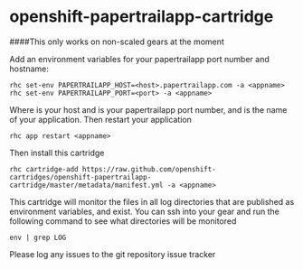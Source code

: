 openshift-papertrailapp-cartridge
=================================

####This only works on non-scaled gears at the moment

Add an environment variables for your papertrailapp port number and hostname:

    rhc set-env PAPERTRAILAPP_HOST=<host>.papertrailapp.com -a <appname>
    rhc set-env PAPERTRAILAPP_PORT=<port> -a <appname>


Where <host> is your host and <port> is your papertrailapp port
number, and <appname> is the name of your application.  Then restart
your application

    rhc app restart <appname>

Then install this cartridge

    rhc cartridge-add https://raw.github.com/openshift-cartridges/openshift-papertrailapp-cartridge/master/metadata/manifest.yml -a <appname>

This cartridge will monitor the files in all log directories that are published as environment variables, and exist.
You can ssh into your gear and run the following command to see what directories will be monitored

    env | grep LOG

Please log any issues to the git repository issue tracker
